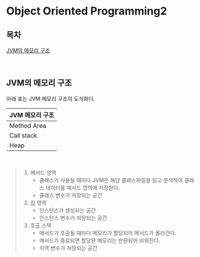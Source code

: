 # Object Oriented Programming2

## 목차

[JVM의 메모리 구조](#JVM의-메모리-구조)

<br>

## JVM의 메모리 구조

아래 표는 JVM 메모리 구조의 도식화다.

| JVM 메모리 구조 |
| --------------- |
| Method Area     |
| Call stack      |
| Heap            |

<br>

> 1. 메서드 영역
>    - 클래스가 사용될 때마다 JVM은 해당 클래스파일을 읽고 분석하여 클래스 데이터를 메서드 영역에 저장한다.
>    - 클래스 변수가 저장되는 공간
> 2. 힙 영역
>    - 인스턴스가 생성되는 공간
>    - 인스턴스 변수가 저장되는 공간
> 3. 호출 스택
>    - 메서드가 호출될 때마다 메모리가 할당되어 메서드가 올라간다.
>    - 메서드가 종료되면 할당된 메모리는 반환되어 비워진다.
>    - 지역 변수가 저장되는 공간

